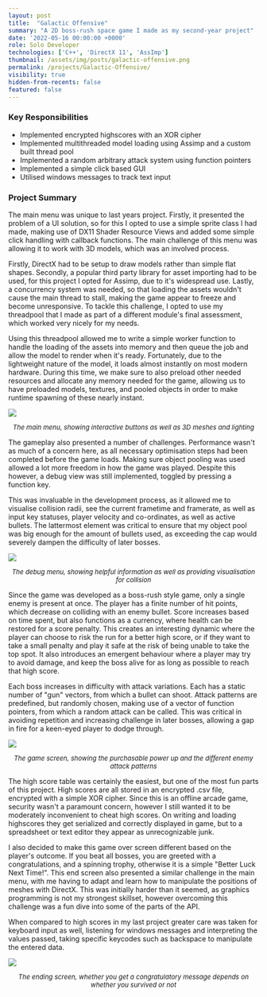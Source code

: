 ```yaml
---
layout: post
title:  "Galactic Offensive"
summary: "A 2D boss-rush space game I made as my second-year project"
date: '2022-05-16 00:00:00 +0000'
role: Solo Developer
technologies: ['C++', 'DirectX 11', 'AssImp']
thumbnail: /assets/img/posts/galactic-offensive.png
permalink: /projects/Galactic-Offensive/
visibility: true
hidden-from-recents: false
featured: false
---
```


### Key Responsibilities
- Implemented encrypted highscores with an XOR cipher
- Implemented multithreaded model loading using Assimp and a custom built thread pool
- Implemented a random arbitrary attack system using function pointers
- Implemented a simple click based GUI
- Utilised windows messages to track text input 

### Project Summary

The main menu was unique to last years project. Firstly, it presented the problem of a UI solution, so for this I opted to use a simple sprite class I had made, making use of DX11 Shader Resource Views and added some simple click handling with callback functions. The main challenge of this menu was allowing it to work with 3D models, which was an involved process. 

Firstly, DirectX had to be setup to draw models rather than simple flat shapes. Secondly, a popular third party library for asset importing had to be used, for this project I opted for Assimp, due to it's widespread use. Lastly, a concurrency system was needed, so that loading the assets wouldn't cause the main thread to stall, making the game appear to freeze and become unresponsive. To tackle this challenge, I opted to use my threadpool that I made as part of a different module's final assessment, which worked very nicely for my needs.

Using this threadpool allowed me to write a simple worker function to handle the loading of the assets into memory and then queue the job and allow the model to render when it's ready. Fortunately, due to the lightweight nature of the model, it loads almost instantly on most modern hardware. During this time, we make sure to also preload other needed resources and allocate any memory needed for the game, allowing us to have preloaded models, textures, and pooled objects in order to make runtime spawning of these nearly instant. 


<img class="inline-center" src="/assets/img/posts/galactic-offensive/main-menu.png" alt-text="In-game screenshot showing the main menu"/>
<p style="font-size: 13px; text-align: center;"><i>The main menu, showing interactive buttons as well as 3D meshes and lighting</i></p>

The gameplay also presented a number of challenges. Performance wasn't as much of a concern here, as all necessary optimisation steps had been completed before the game loads. Making sure object pooling was used allowed a lot more freedom in how the game was played. Despite this however, a debug view was still implemented, toggled by pressing a function key. 

This was invaluable in the development process, as it allowed me to visualise collision radii, see the current frametime and framerate, as well as input key statuses, player velocity and co-ordinates, as well as active bullets. The lattermost element was critical to ensure that my object pool was big enough for the amount of bullets used, as exceeding the cap would severely dampen the difficulty of later bosses.

<img class="inline-center" src="/assets/img/posts/galactic-offensive/debug-menu.png" alt-text="In-game screenshot showing the debug menu"/>
<p style="font-size: 13px; text-align: center;"><i>The debug menu, showing helpful information as well as providing visualisation for collision</i></p>

Since the game was developed as a boss-rush style game, only a single enemy is present at once. The player has a finite number of hit points, which decrease on colliding with an enemy bullet. Score increases based on time spent, but also functions as a currency, where health can be restored for a score penalty. This creates an interesting dynamic where the player can choose to risk the run for a better high score, or if they want to take a small penalty and play it safe at the risk of being unable to take the top spot. It also introduces an emergent behaviour where a player may try to avoid damage, and keep the boss alive for as long as possible to reach that high score.

Each boss increases in difficulty with attack variations. Each has a static number of "gun" vectors, from which a bullet can shoot. Attack patterns are predefined, but randomly chosen, making use of a vector of function pointers, from which a random attack can be called. This was critical in avoiding repetition and increasing challenge in later bosses, allowing a gap in fire for a keen-eyed player to dodge through.

<img class="inline-center" src="/assets/img/posts/galactic-offensive/game.png" alt-text="In-game screenshot showing one of the boss fights"/>
<p style="font-size: 13px; text-align: center;"><i>The game screen, showing the purchasable power up and the different enemy attack patterns</i></p>

The high score table was certainly the easiest, but one of the most fun parts of this project. High scores are all stored in an encrypted .csv file, encrypted with a simple XOR cipher. Since this is an offline arcade game, security wasn't a paramount concern, however I still wanted it to be moderately inconvenient to cheat high scores. On writing and loading highscores they get serialized and correctly displayed in game, but to a spreadsheet or text editor they appear as unrecognizable junk.

I also decided to make this game over screen different based on the player's outcome. If you beat all bosses, you are greeted with a congratulations, and a spinning trophy, otherwise it is a simple "Better Luck Next Time!". This end screen also presented a similar challenge in the main menu, with me having to adapt and learn how to manipulate the positions of meshes with DirectX. This was initially harder than it seemed, as graphics programming is not my strongest skillset, however overcoming this challenge was a fun dive into some of the parts of the API.

When compared to high scores in my last project greater care was taken for keyboard input as well, listening for windows messages and interpreting the values passed, taking specific keycodes such as backspace to manipulate the entered data.

<img class="inline-center" src="/assets/img/posts/galactic-offensive/game-over.png" alt-text="In-game screenshot showing the ending for beating all bosses"/>
<p style="font-size: 13px; text-align: center;"><i>The ending screen, whether you get a congratulatory message depends on whether you survived or not</i></p>